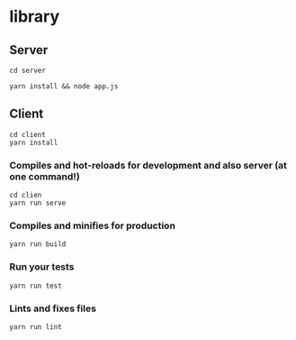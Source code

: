 # library

## Server 
```
cd server
```
```
yarn install && node app.js
```
## Client 

```
cd client 
yarn install
```

### Compiles and hot-reloads for development and also server (at one command!)
```
cd clien
yarn run serve
```

### Compiles and minifies for production
```
yarn run build
```

### Run your tests
```
yarn run test
```

### Lints and fixes files
```
yarn run lint
```
